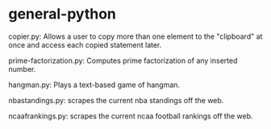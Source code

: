 # general-python

copier.py: Allows a user to copy more than one element to the "clipboard" at once and access each copied statement later.

prime-factorization.py:  Computes prime factorization of any inserted number.

hangman.py: Plays a text-based game of hangman.

nbastandings.py: scrapes the current nba standings off the web.

ncaafrankings.py: scrapes the current ncaa football rankings off the web.
